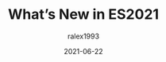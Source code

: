 ---
author: ralex1993
date: 2021-06-22
permalink: false
publisher: uidotdev
tags:
  - javascript
  - es2021
target_url: https://ui.dev/es2021/
title: What’s New in ES2021
---